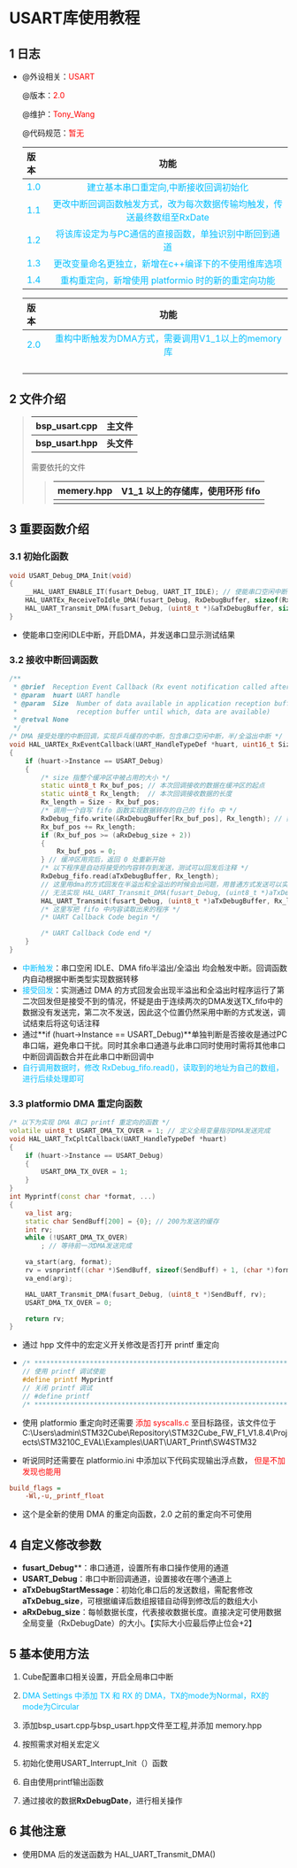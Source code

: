 # USART库使用教程



## 1 日志

* @外设相关：<font color=Red>USART</font> 

  @版本：<font color=Red>2.0</font> 

  @维护：<font color=Red>Tony_Wang</font> 

  @代码规范：<font color=Red>暂无</font>

  | 版本                               |                             功能                             |
  | :--------------------------------- | :----------------------------------------------------------: |
  | <font color=DeepSkyBlue>1.0</font> | <font color=DeepSkyBlue>建立基本串口重定向,中断接收回调初始化</font> |
  |  <font color=DeepSkyBlue>1.1</font>  |<font color=DeepSkyBlue>更改中断回调函数触发方式，改为每次数据传输均触发，传送最终数组至RxDate</font> |
  |  <font color=DeepSkyBlue>1.2</font>  |<font color=DeepSkyBlue>将该库设定为与PC通信的直接函数，单独识别中断回到通道</font> |
  |  <font color=DeepSkyBlue>1.3</font>  |<font color=DeepSkyBlue>更改变量命名更独立，新增在c++编译下的不使用维库选项</font> |
  |  <font color=DeepSkyBlue>1.4</font>  |<font color=DeepSkyBlue>重构重定向，新增使用 platformio 时的新的重定向功能</font> |
  
  | 版本                               |                             功能                             |
  | :--------------------------------- | :----------------------------------------------------------: |
  | <font color=DeepSkyBlue>2.0</font> | <font color=DeepSkyBlue>重构中断触发为DMA方式，需要调用V1_1以上的memory库</font> |
  |                                    |                                                              |
  |                                    |                                                              |
  |                                    |                                                              |
  |                                    |                                                              |

## 2 文件介绍

> | bsp_usart.cpp     | 主文件     |
> | ----------------- | ---------- |
> | **bsp_usart.hpp** | **头文件** |
>
> 需要依托的文件
> > | memery.hpp | V1_1 以上的存储库，使用环形 fifo |
> > | ---------- | -------------------------------- |
> > |            |                                  |

## 3 重要函数介绍

### 3.1 初始化函数 

```cpp
void USART_Debug_DMA_Init(void)
{
	__HAL_UART_ENABLE_IT(fusart_Debug, UART_IT_IDLE); // 使能串口空闲中断
	HAL_UARTEx_ReceiveToIdle_DMA(fusart_Debug, RxDebugBuffer, sizeof(RxDebugBuffer));
	HAL_UART_Transmit_DMA(fusart_Debug, (uint8_t *)&aTxDebugBuffer, sizeof(aTxDebugBuffer) / sizeof(aTxDebugBuffer[0]));
}
```

* 使能串口空闲IDLE中断，开启DMA，并发送串口显示测试结果



### 3.2 接收中断回调函数

```cpp
/**
 * @brief  Reception Event Callback (Rx event notification called after use of advanced reception service).
 * @param  huart UART handle
 * @param  Size  Number of data available in application reception buffer (indicates a position in
 *               reception buffer until which, data are available)
 * @retval None
 */
/* DMA 接受处理的中断回调，实现乒乓缓存的中断，包含串口空闲中断，半/全溢出中断 */
void HAL_UARTEx_RxEventCallback(UART_HandleTypeDef *huart, uint16_t Size)
{
	if (huart->Instance == USART_Debug)
	{
		/* size 指整个缓冲区中被占用的大小 */
		static uint8_t Rx_buf_pos; // 本次回调接收的数据在缓冲区的起点
		static uint8_t Rx_length;  // 本次回调接收数据的长度
		Rx_length = Size - Rx_buf_pos;
		/* 调用一个自写 fifo 函数实现数据转存的自己的 fifo 中 */
		RxDebug_fifo.write(&RxDebugBuffer[Rx_buf_pos], Rx_length); // 数据填入 FIFO
		Rx_buf_pos += Rx_length;
		if (Rx_buf_pos >= (aRxDebug_size + 2))
		{
			Rx_buf_pos = 0;
		} // 缓冲区用完后，返回 0 处重新开始
		/* 以下程序是自动将接受的内容转存到发送，测试可以回发后注释 */
		RxDebug_fifo.read(aTxDebugBuffer, Rx_length);
		// 这里用dma的方式回发在半溢出和全溢出的时候会出问题，用普通方式发送可以实现
		// 无法实现 HAL_UART_Transmit_DMA(fusart_Debug, (uint8_t *)aTxDebugBuffer, Rx_length);
		HAL_UART_Transmit(fusart_Debug, (uint8_t *)aTxDebugBuffer, Rx_length, 0xFFFF);
		/* 这里写把 fifo 中内容读取出来的程序 */
		/* UART Callback Code begin */

		/* UART Callback Code end */
	}
}
```

* <font color=DeepSkyBlue>中断触发</font>：串口空闲 IDLE、DMA fifo半溢出/全溢出 均会触发中断。回调函数内自动根据中断类型实现数据转移
* <font color=DeepSkyBlue>接受回发</font>：实测通过 DMA 的方式回发会出现半溢出和全溢出时程序运行了第二次回发但是接受不到的情况，怀疑是由于连续两次的DMA发送TX_fifo中的数据没有发送完，第二次不发送，因此这个位置仍然采用中断的方式发送，调试结束后将这句话注释
* 通过**if (huart->Instance == USART_Debug)**单独判断是否接收是通过PC串口端，避免串口干扰。同时其余串口通道与此串口同时使用时需将其他串口中断回调函数合并在此串口中断回调中
* <font color=DeepSkyBlue>自行调用数据时，修改 RxDebug_fifo.read()，读取到的地址为自己的数组，进行后续处理即可</font>

### 3.3 platformio DMA 重定向函数

```cpp
/* 以下为实现 DMA 串口 printf 重定向的函数 */
volatile uint8_t USART_DMA_TX_OVER = 1; // 定义全局变量指示DMA发送完成
void HAL_UART_TxCpltCallback(UART_HandleTypeDef *huart)
{
	if (huart->Instance == USART_Debug)
	{
		USART_DMA_TX_OVER = 1;
	}
}
int Myprintf(const char *format, ...)
{
	va_list arg;
	static char SendBuff[200] = {0}; // 200为发送的缓存
	int rv;
	while (!USART_DMA_TX_OVER)
		; // 等待前一次DMA发送完成

	va_start(arg, format);
	rv = vsnprintf((char *)SendBuff, sizeof(SendBuff) + 1, (char *)format, arg);
	va_end(arg);

	HAL_UART_Transmit_DMA(fusart_Debug, (uint8_t *)SendBuff, rv);
	USART_DMA_TX_OVER = 0;

	return rv;
}
```

* 通过 hpp 文件中的宏定义开关修改是否打开 printf 重定向

* ```cpp
  /* ************************************************************************************* */
  // 使用 printf 调试使能
  #define printf Myprintf
  // 关闭 printf 调试
  // #define printf
  /* ************************************************************************************* */
  ```

* 使用 platformio 重定向时还需要<font color=red> 添加 syscalls.c</font> 至目标路径，该文件位于C:\Users\admin\STM32Cube\Repository\STM32Cube_FW_F1_V1.8.4\Projects\STM3210C_EVAL\Examples\UART\UART_Printf\SW4STM32

* 听说同时还需要在 platformio.ini 中添加以下代码实现输出浮点数，<font color = red> 但是不加发现也能用</font>

```ini
build_flags = 
	-Wl,-u,_printf_float
```

* 这个是全新的使用 DMA 的重定向函数，2.0 之前的重定向不可使用


## 4 自定义修改参数

* **fusart_Debug****：串口通道，设置所有串口操作使用的通道
* **USART_Debug**：串口中断回调通道，设置接收在哪个通道上
* **aTxDebugStartMessage**：初始化串口后的发送数组，需配套修改**aTxDebug_size**，可根据编译后数组报错自动得到修改后的数组大小
* **aRxDebug_size**：每帧数据长度，代表接收数据长度。直接决定可使用数据全局变量（RxDebugDate）的大小。【实际大小应最后停止位会+2】



## 5 基本使用方法

1. Cube配置串口相关设置，开启全局串口中断
2. <font color=DeepSkyBlue>DMA Settings 中添加 TX 和 RX 的 DMA，TX的mode为Normal，RX的mode为Circular</font>
3. 添加bsp_usart.cpp与bsp_usart.hpp文件至工程,并添加 memory.hpp
4. 按照需求对相关宏定义

5. 初始化使用USART_Interrupt_Init（）函数
6. 自由使用printf输出函数
7. 通过接收的数据**RxDebugDate**，进行相关操作



## 6 其他注意

* 使用DMA 后的发送函数为 HAL_UART_Transmit_DMA()

